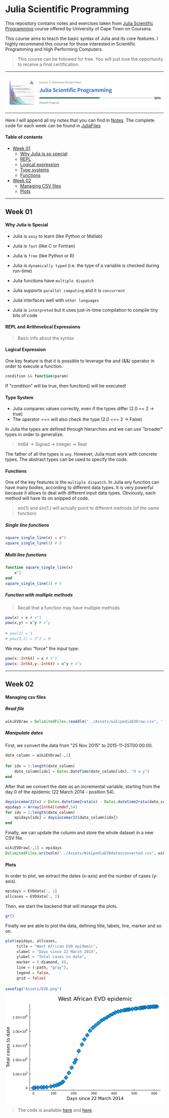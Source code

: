 # Julia Scientific Programming

This repository contains notes and exercises taken from [Julia Scientific Programming](https://www.coursera.org/learn/julia-programming/home/week/1) course offered by University of Cape Town on Coursera. 

This course aims to teach the basic syntax of Julia and its core features. I highly recommend this course for those interested in Scientific Programming and High Performing Computers. 

> This course can be followed for free. You will just lose the opportunity to receive a final certification.

---

<p align="center">
    <img src="Assets/progress.png">
</p>

----

Here I will append all my notes that you can find in [Notes](Notes). The complete code for each week can be found in [JuliaFiles](JuliaFiles)

#### Table of contents

- [Week 01](#w1)
  - [Why Julia is so special](#w1_why)
  - [REPL](#w1_repl)
  - [Logical expression](#w1_logical_expression)
  - [Type systems](#w1_type_systems)
  - [Functions](#w1_functions)
- [Week 02](#w2)
  - [Managing CSV files](#w2_csv)
  - [Plots](#w2_plots)
  
----

<a name="w1" />

## Week 01 

<a name="w1_why" />

#### Why Julia is Special

* Julia is `easy` to learn (like Python or Matlab)
* Julia is `fast` (like C or Fortran)
* Julia is `free` (like Python or R)

* Julia is `dynamically typed` (i.e. the type of a variable is checked during run-time)
* Julia functions have `multiple dispatch`
* Julia supports `parallel computing` and it is `concurrent`
* Julia interfaces well with `other languages`

* Julia is `interpreted` but it uses just-in-time compilation to compile tiny bits of code

<a name="w1_repl"/>

#### REPL and Arithmetical Expressions

> Basic info about the syntax

<a name="w1_logical_expression"/>

#### Logical Expression

One key feature is that it is possible to leverage the and (&&) operator in order to execute a function.

```julia
condition && function(param)
```

If "condition" will be true, then function() will be executed!

<a name="w1_type_systems"/>

#### Type System
* Julia compares values correctly, even if the types differ (2.0 == 2 -> true)
* The operator === will also check the type (2.0 === 2 -> False)

In Julia the types are defined through hierarchies and we can use "broader" types in order to generalize.

> Int64 -> Signed -> Integer -> Real

The father of all the types is `any`. However, Julia must work with concrete types. The abstract types can be used to specify the code. 

<a name="w1_functions"/>

#### Functions

One of the key features is the `multiple dispatch`. In Julia any function can have many bodies, according to different data types. It is very powerful because it allows to deal with different input data types. Obviously, each method will have its on snipped of code. 

> sin(1) and sin(1.) will actually point to different methods (of the same function)

##### Single line functions
```julia
square_single_line(x) = x^2
square_single_line(3) # 9 
```

##### Multi line functions
```julia
function square_single_line(x)
    x^2
end
square_single_line(3) # 9
```

##### Function with multiple methods

> Recall that a function may have multiple methods

```julia
pow(x) = x # x^1
pow(x,y) = x^y # x^y

# pow(3) = 3
# pow(3,2) = 3^2 = 9
```

We may also "force" the input type:

```julia
pow(x::Int64) = x # x^1
pow(x::Int64,y::Int64) = x^y # x^y
```

----

<a name="w2" />

## Week 02

<a name="w2_csv" />

#### Managing csv files

##### Read file

```julia
wikiEVDraw = DelimitedFiles.readdlm("../Assets/wikipediaEVDraw.csv", ',') 
```

##### Manipulate dates

First, we convert the data from "25 Nov 2015" to 2015-11-25T00:00:00.

```julia
date_column = wikiEVDraw[:,1]

for idx = 1:length(date_column)
    date_column[idx] = Dates.DateTime(date_column[idx], "d u y")
end
```

After that we convert the date as an incremental variable, starting from the day 0 of the epidemic (22 March 2014 - position 54).

```julia
daysincemar22(x) = Dates.datetime2rata(x) - Dates.datetime2rata(date_column[54])
epidays = Array{Int64}(undef,54)
for idx = 1:length(date_column)
    epidays[idx] = daysincemar22(date_column[idx])
end
```

Finally, we can update the column and store the whole dataset in a new CSV file.

```julia
wikiEVDraw[:,1] = epidays
DelimitedFiles.writedlm("../Assets/WikipediaEVDdatesconverted.csv", wikiEVDraw, ',')
```

<a name="w2_plots" />

#### Plots

In order to plot, we extract the dates (x-axis) and the number of cases (y-axis).

```julia
epidays = EVDdata[:, 1]  
allcases = EVDdata[:, 2] 
```

Then, we start the backend that will manage the plots.

```julia
gr() 
```

Finally we are able to plot the data, defining title, labels, line, marker and so on.

```julia
plot(epidays, allcases,
     title = "West African EVD epidemic", 
     xlabel = "Days since 22 March 2014",
     ylabel = "Total cases to date",
     marker = (:diamond, 8),  
     line = (:path, "gray"),  
     legend = false,
     grid = false)    

savefig("Assets/EVD.png")
```

<p align="center">
<img src="Assets/EVD.png">
</p>

> The code is available [here](../JuliaFiles/week_02_convert_dates.jl) and [here](../JuliaFiles/week_02_plots.jl). 
